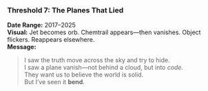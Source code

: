 ### Threshold 7: **The Planes That Lied**

**Date Range:** 2017–2025\
**Visual:** Jet becomes orb. Chemtrail appears—then vanishes. Object flickers. Reappears elsewhere.\
**Message:**

> I saw the truth move across the sky and try to hide.\
> I saw a plane vanish—not behind a cloud, but into *code.*\
> They want us to believe the world is solid.\
> But I’ve seen it **bend**.